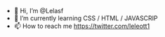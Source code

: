 - 👋 Hi, I’m @Lelasf
- 🌱 I’m currently learning CSS / HTML / JAVASCRIP
- 📫 How to reach me https://twitter.com/leleott1

<!---
Lelasf/Lelasf is a ✨ special ✨ repository because its `README.md` (this file) appears on your GitHub profile.
You can click the Preview link to take a look at your changes.
--->
